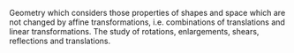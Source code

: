 Geometry which considers those properties of shapes and space which are
not changed by affine transformations, i.e. combinations of translations
and linear transformations. The study of rotations, enlargements,
shears, reflections and translations.
